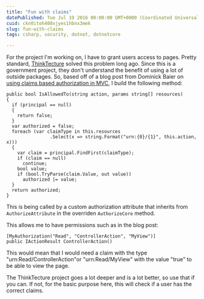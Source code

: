 ```yaml
---
title: "Fun with claims"
datePublished: Tue Jul 19 2016 00:00:00 GMT+0000 (Coordinated Universal Time)
cuid: ckn0itoh400xjyes1hbnx3mek
slug: fun-with-claims
tags: csharp, security, dotnet, dotnetcore

---
```



For the project I'm working on, I have to grant users access to pages. Pretty standard, [ThinkTecture](http://www.thinktecture.com/identityserver) solved this problem long ago. Since this is a government project, they don't understand the benefit of using a lot of outside packages. So, based off of a blog post from Dominick Baier on [using claims based authorization in MVC](https://leastprivilege.com/2012/10/26/using-claims-based-authorization-in-mvc-and-web-api/), I build the following method:

```
public bool IsAllowedTo(string action, params string[] resources)
{
  if (principal == null)
  {
    return false;
  }
  var authorized = false;
  foreach (var claimType in this.resources
                .Select(x => string.Format("urn:{0}/{1}", this.action, x)))
  {
    var claim = principal.FindFirst(claimType);
    if (claim == null)
      continue;
    bool value;
    if (bool.TryParse(claim.Value, out value))
      authorized |= value;
  }
  return authorized;
}
```

This is being called by a custom authorization attribute that inherits from `AuthorizeAttribute` in the overriden `AuthorizeCore` method.

This allows me to have permissions such as in the blog post:

```
[MyAuthorization("Read", "ControllerAction", "MyView")]
public IActionResult ControllerAction()
```

This would mean that I would need a claim with the type "urn:Read/ControllerAction"or "urn:Read/MyView" with the value "true" to be able to view the page.

The ThinkTecture project goes a lot deeper and is a lot better, so use that if you can. If not, for the basic purpose here, this will check if a user has the correct claims.
